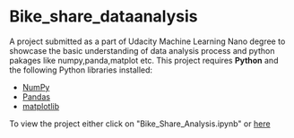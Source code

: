# Bike_share_dataanalysis
A project submitted as a part of Udacity Machine Learning Nano degree to showcase the basic understanding of data analysis process and python pakages like numpy,panda,matplot etc.
This project requires **Python** and the following Python libraries installed:

- [NumPy](http://www.numpy.org/)
- [Pandas](http://pandas.pydata.org/)
- [matplotlib](http://matplotlib.org/)

To view the project either click on "Bike_Share_Analysis.ipynb" or [here](https://github.com/NaveenAMohanan/Bike_share_dataanalysis/blob/master/Bike_Share_Analysis.ipynb)
